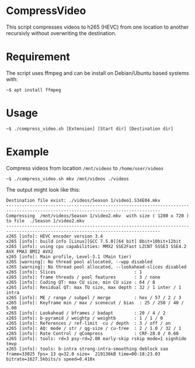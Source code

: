 # CompressVideo
This script compresses videos to h265 (HEVC) from one location to another recursivly without overwriting the destination.

# Requirement
The script uses ffmpeg and can be install on Debian/Ubuntu based systems with:
```
~$ apt install ffmpeg
```

# Usage
```
~$ ./compress_video.sh [Extension] [Start dir] [Destination dir]
```

# Example
Compress videos from location ```/mnt/videos``` to ```/home/user/videos```
```
~$ ./compress_video.sh mkv /mnt/videos ./videos
```
The output might look like this:
```
Destination file exist: ./videos/Season 1/video1.S34E04.mkv
---------------------------------------------------------------------------------------------------------------------------------
Compressing  /mnt/videos/Season 1/video2.mkv  with size ( 1280 x 720 ) to file  ./Season 1/video2.mkv
---------------------------------------------------------------------------------------------------------------------------------
x265 [info]: HEVC encoder version 3.4
x265 [info]: build info [Linux][GCC 7.5.0][64 bit] 8bit+10bit+12bit
x265 [info]: using cpu capabilities: MMX2 SSE2Fast LZCNT SSSE3 SSE4.2 AVX FMA3 BMI2 AVX2
x265 [info]: Main profile, Level-3.1 (Main tier)
x265 [warning]: No thread pool allocated, --wpp disabled
x265 [warning]: No thread pool allocated, --lookahead-slices disabled
x265 [info]: Slices                              : 1
x265 [info]: frame threads / pool features       : 3 / none
x265 [info]: Coding QT: max CU size, min CU size : 64 / 8
x265 [info]: Residual QT: max TU size, max depth : 32 / 1 inter / 1 intra
x265 [info]: ME / range / subpel / merge         : hex / 57 / 2 / 3
x265 [info]: Keyframe min / max / scenecut / bias  : 25 / 250 / 40 / 5.00
x265 [info]: Lookahead / bframes / badapt        : 20 / 4 / 2
x265 [info]: b-pyramid / weightp / weightb       : 1 / 1 / 0
x265 [info]: References / ref-limit  cu / depth  : 3 / off / on
x265 [info]: AQ: mode / str / qg-size / cu-tree  : 2 / 1.0 / 32 / 1
x265 [info]: Rate Control / qCompress            : CRF-28.0 / 0.60
x265 [info]: tools: rd=3 psy-rd=2.00 early-skip rskip mode=1 signhide tmvp
x265 [info]: tools: b-intra strong-intra-smoothing deblock sao
frame=33025 fps= 13 q=32.0 size=  219136kB time=00:18:23.03 bitrate=1627.5kbits/s speed=0.418x
```
